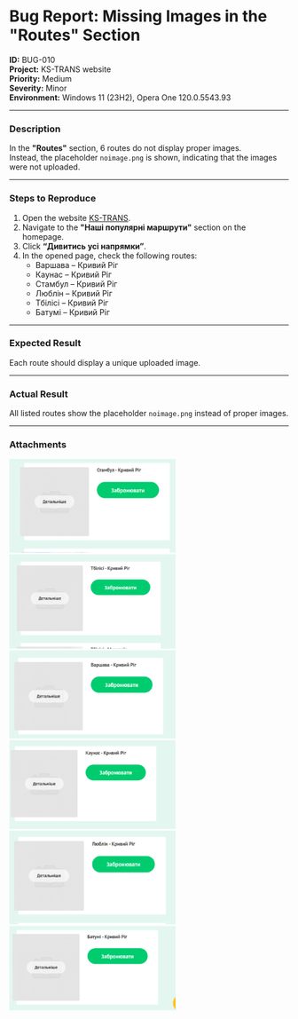 # Bug Report: Missing Images in the "Routes" Section

**ID:** BUG-010  
**Project:** KS-TRANS website  
**Priority:** Medium  
**Severity:** Minor  
**Environment:** Windows 11 (23H2), Opera One 120.0.5543.93  

---

### Description
In the **"Routes"** section, 6 routes do not display proper images.  
Instead, the placeholder `noimage.png` is shown, indicating that the images were not uploaded.  

---

### Steps to Reproduce
1. Open the website [KS-TRANS](https://ks-trans.org).  
2. Navigate to the **"Наші популярні маршрути"** section on the homepage.  
3. Click **“Дивитись усі напрямки”**.  
4. In the opened page, check the following routes:  
   - Варшава – Кривий Ріг  
   - Каунас – Кривий Ріг  
   - Стамбул – Кривий Ріг  
   - Люблін – Кривий Ріг  
   - Тбілісі – Кривий Ріг  
   - Батумі – Кривий Ріг  

---

### Expected Result
Each route should display a unique uploaded image.  

---

### Actual Result
All listed routes show the placeholder `noimage.png` instead of proper images.  

---

### Attachments
<img src="screenshots/bug5-1.png" width="300"/>  
<img src="screenshots/bug5-2.png" width="300"/>  
<img src="screenshots/bug5-3.png" width="300"/>  
<img src="screenshots/bug5-4.png" width="300"/>  
<img src="screenshots/bug5-5.png" width="300"/>  
<img src="screenshots/bug5-6.png" width="300"/>  